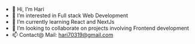 - 👋 Hi, I’m Hari
- 👀 I’m interested in Full stack Web Development
- 🌱 I’m currently learning React and NextJs
- 💞️ I’m looking to collaborate on projects involving Frontend development
- 📫 Contact@ Mail: hari70319@gmail.com

<!---
harikumar123-github/harikumar123-github is a ✨ special ✨ repository because its `README.md` (this file) appears on your GitHub profile.
You can click the Preview link to take a look at your changes.
--->
